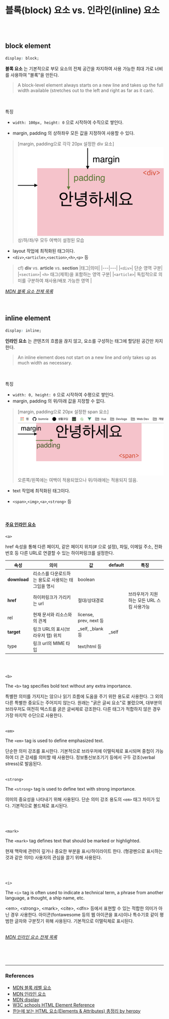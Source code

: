 # 블록(block) 요소 vs. 인라인(inline) 요소

<br>
<br>

## block element

```css
display: block;
```

**블록 요소** 는 기본적으로 부모 요소의 전체 공간을 차지하여 사용 가능한 최대 가로 너비를 사용하여 "블록"을 만든다.

> A block-level element always starts on a new line and takes up the full width available (stretches out to the left and right as far as it can).

<br> 
<br>
특징

- `width: 100px, height: 0` 으로 시작하여 수직으로 쌓인다.

- margin, padding 의 상하좌우 모든 값을 지정하여 사용할 수 있다.

> [margin, padding으로 각각 20px 설정한 div 요소] ![div](../images/html/div.png)
> 상/하/좌/우 모두 여백이 설정된 모습

- layout 작업에 최적화된 태그이다.
- `<div>`,`<article>`,`<section>`,`<h>`,`<p>` 등 <br>

> cf) **div** vs. **article** vs. **section**
> |태그|의미|
> |---|---|
> |`<div>`| 단순 영역 구분|
> |`<section>`| `<h>` 태그(제목)을 포함하는 영역 구분|
> |`<article>`| 독립적으로 의미를 구분하여 재사용/배포 가능한 영역 |
> <br>

_[MDN 블록 요소 전체 목록](https://developer.mozilla.org/ko/docs/Web/HTML/Block-level_elements#요소*목록)_
<br>
<br>
<br>

## inline element

```css
display: inline;
```

**인라인 요소** 는 콘텐츠의 흐름을 끊지 않고, 요소를 구성하는 태그에 할당된 공간만 차지한다.

> An inline element does not start on a new line and only takes up as much width as necessary.

<br>
<br>
특징

- `width: 0, height: 0` 으로 시작하여
  수평으로 쌓인다.
- margin, padding 의 위/아래 값을 지정할 수 없다.

> [margin, padding으로 20px 설정한 span 요소]<br> ![span](../images/html/span.png)<br>
> 오른쪽/왼쪽에는 여백이 적용되었으나 위/아래에는 적용되지 않음.

- text 작업에 최적화된 태그이다.

- `<span>`,`<img>`,`<a>`,`<strong>` 등
  <br>
  <br>
  <br>

#### <u>주요 인라인 요소</u>

`<a>`

href 속성을 통해 다른 페이지, 같은 페이지 위치(# 으로 설정), 파일, 이메일 주소, 전화번호 등 다른 URL로 연결할 수 있는 하이퍼링크를 설정한다.
<br>

| 속성         | 의미                                                | 값                     | default | 특징                                       |
| ------------ | --------------------------------------------------- | ---------------------- | ------- | ------------------------------------------ |
| **download** | 리소스를 다운로드하는 용도로 사용되는 태그임을 명시 | boolean                |         |                                            |
| **href**     | 하이퍼링크가 가리키는 url                           | 절대/상대경로          |         | 브라우저가 지원하는 모든 URL 스킴 사용가능 | html5: 생략가능 |
| rel          | 현재 문서와 리소스와의 관계                         | license, prev, next 등 |         |                                            |
| **target**   | 링크 URL의 표시(브라우저 탭) 위치                   | \_self, \_blank 등     | \_self  |                                            |
| type         | 링크 url의 MIME 타입                                | text/html 등           |         |                                            |

<br>
<br>

`<b>`

The `<b>` tag specifies bold text without any extra importance.

특별한 의미를 가지지는 않으나 읽기 흐름에 도움을 주기 위한 용도로 사용한다. 그 외의 다른 특별한 중요도는 주어지지 않는다. 원래는 "굵은 글씨 요소"로 불렸으며, 대부분의 브라우저도 여전히 텍스트를 굵은 글씨체로 강조한다. 다른 태그가 적합하지 않은 경우 가장 마지막 수단으로 사용한다.
<br>
<br>

`<em>`

The `<em>` tag is used to define emphasized text.

단순한 의미 강조를 표시한다. 기본적으로 브라우저에 이탤릭체로 표시되며 중첩이 가능하여 더 큰 강세를 의미할 때 사용한다. 정보통신보조기기 등에서 구두 강조(verbal stress)로 발음된다.
<br>
<br>

`<strong>`

The `<strong>` tag is used to define text with strong importance.

의미의 중요성을 나타내기 위해 사용된다. 단순 의미 강조 용도의 `<em>` 태그 차이가 있다. 기본적으로 볼드체로 표시된다.

<br>
<br>

`<mark>`

The `<mark>` tag defines text that should be marked or highlighted.

현재 맥락에 관련이 깊거나 중요한 부분을 표시/하이라이트 한다. (형광펜으로 표시하는 것과 같은 의미) 사용자의 관심을 끌기 위해 사용된다.

<br>
<br>

`<i>`

The `<i>` tag is often used to indicate a technical term, a phrase from another language, a thought, a ship name, etc.

&lt;em&gt;, &lt;strong&gt;, &lt;mark&gt;, &lt;cite&gt;, &lt;dfn&gt; 등에서 표현할 수 있는 적합한 의미가 아닌 경우 사용한다. 아이콘(fontawesome 등의 웹 아이콘을 표시)이나 특수기호 같이 평범한 글자와 구분짓기 위해 사용된다. 기본적으로 이탤릭체로 표시된다.
<br> <br>

_[MDN 인라인 요소 전체 목록](https://developer.mozilla.org/ko/docs/Web/HTML/Inline_elements#요소*목록)_

<br> <br> <br>

---

### References

- [MDN 블록 레벨 요소](https://developer.mozilla.org/ko/docs/Web/HTML/Block-level_elements)
- [MDN 인라인 요소](https://developer.mozilla.org/ko/docs/Web/HTML/Inline_elements)
- [MDN display](https://developer.mozilla.org/ko/docs/Web/CSS/display)
- [W3C schools HTML Element Reference](https://www.w3schools.com/tags/)
- [한눈에 보는 HTML 요소(Elements & Attributes) 총정리 by heropy](https://heropy.blog/2019/05/26/html-elements/)
